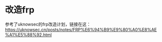 # 改造frp

参考了uknowsec的frp改造计划，链接在这：https://uknowsec.cn/posts/notes/FRP%E6%94%B9%E9%80%A0%E8%AE%A1%E5%88%92.html
